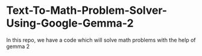 # Text-To-Math-Problem-Solver-Using-Google-Gemma-2
In this repo, we have a code which will solve math problems with the help of gemma 2
